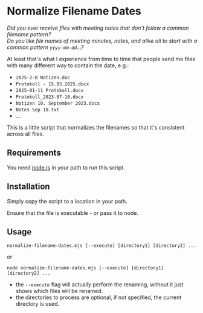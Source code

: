 # Normalize Filename Dates

_Did you ever receive files with meeting notes that don't follow a common filename pattern?_  
_Do you like file names of meeting minutes, notes, and alike all to start with a common pattern `yyyy-mm-dd`...?_

At least that's what I experience from time to time that people send me files with many different way to contain the date, e.g.:

- `2025-2-8 Notizen.doc`
- `Protokoll - 15.03.2025.docx`
- `2025-01-11 Protokoll.docx`
- `Protokoll_2023-07-10.docx`
- `Notizen 10. September 2023.docx`
- `Notes Sep 10.txt`
- ...

This is a little script that normalizes the filenames so that it's consistent across all files.

## Requirements

You need [node.js](https://nodejs.org/) in your path to run this script.

## Installation

Simply copy the script to a location in your path.

Ensure that the file is executable - or pass it to node.

## Usage

`normalize-filename-dates.mjs [--execute] [directory1] [directory2] ...`

or 

`node normalize-filename-dates.mjs [--execute] [directory1] [directory2] ...`

- the `--execute` flag will actually perform the renaming, without it just shows which files will be renamed.
- the directories to process are optional, if not specified, the current directory is used.
